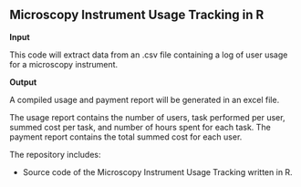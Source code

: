 ## Microscopy Instrument Usage Tracking in R

**Input**

This code will extract data from an .csv file containing a log of user usage for a microscopy instrument.

**Output**

A compiled usage and payment report will be generated in an excel file.

The usage report contains the number of users, task performed per user, summed cost per task, and number of hours spent for each task. 
The payment report contains the total summed cost for each user.

The repository includes:
* Source code of the Microscopy Instrument Usage Tracking written in R.
